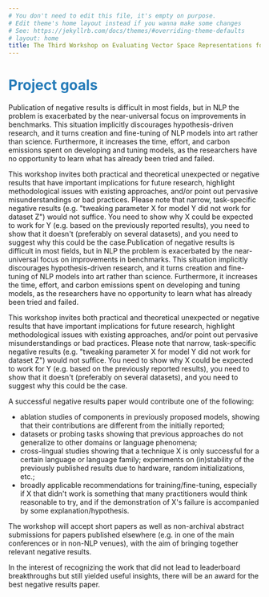 ```yaml
---
# You don't need to edit this file, it's empty on purpose.
# Edit theme's home layout instead if you wanna make some changes
# See: https://jekyllrb.com/docs/themes/#overriding-theme-defaults
# layout: home
title: The Third Workshop on Evaluating Vector Space Representations for NLP
---
```


# <span style="color:#267CB9"> Project goals</span>

Publication of negative results is difficult in most fields, but in NLP the problem is exacerbated by the near-universal focus on improvements in benchmarks. This situation implicitly discourages hypothesis-driven research, and it turns creation and fine-tuning of NLP models into art rather than science. Furthermore, it increases the time, effort, and carbon emissions spent on developing and tuning models, as the researchers have no opportunity to learn what has already been tried and failed.

This workshop invites both practical and theoretical unexpected or negative results that have important implications for future research, highlight methodological issues with existing approaches, and/or point out pervasive misunderstandings or bad practices. Please note that narrow, task-specific negative results (e.g. "tweaking parameter X for model Y did not work for dataset Z") would not suffice. You need to show why X could be expected to work for Y (e.g. based on the previously reported results), you need to show that it doesn't (preferably on several datasets), and you need to suggest why this could be the case.Publication of negative results is difficult in most fields, but in NLP the problem is exacerbated by the near-universal focus on improvements in benchmarks. This situation implicitly discourages hypothesis-driven research, and it turns creation and fine-tuning of NLP models into art rather than science. Furthermore, it increases the time, effort, and carbon emissions spent on developing and tuning models, as the researchers have no opportunity to learn what has already been tried and failed.

This workshop invites both practical and theoretical unexpected or negative results that have important implications for future research, highlight methodological issues with existing approaches, and/or point out pervasive misunderstandings or bad practices. Please note that narrow, task-specific negative results (e.g. "tweaking parameter X for model Y did not work for dataset Z") would not suffice. You need to show why X could be expected to work for Y (e.g. based on the previously reported results), you need to show that it doesn't (preferably on several datasets), and you need to suggest why this could be the case.

A successful negative results paper would contribute one of the following:

* ablation studies of components in previously proposed models, showing that their contributions are different from the initially reported;
* datasets or probing tasks  showing that previous approaches do not generalize to other domains or language phenomena;
* cross-lingual studies showing that a technique X is only successful for a certain language or language family;
experiments on (in)stability of the previously published results due to hardware, random initializations, etc.;
* broadly applicable recommendations for training/fine-tuning, especially if X that didn't work is something that many practitioners would think reasonable to try, and if the demonstration of X's failure is accompanied by some explanation/hypothesis.

The workshop will accept short papers as well as non-archival abstract submissions for papers published elsewhere (e.g. in one of the main conferences or in non-NLP venues), with the aim of bringing together relevant negative results.

In the interest of recognizing the work that did not lead to leaderboard breakthroughs but still yielded useful insights, there will be an award for the best negative results paper.
